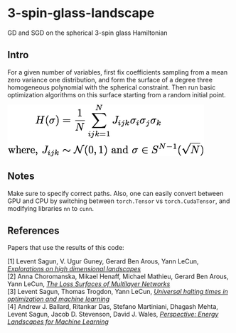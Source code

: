 # 3-spin-glass-landscape
GD and SGD on the spherical 3-spin glass Hamiltonian

## Intro

For a given number of variables, first fix coefficients sampling from a mean zero variance one distribution, and form the surface of a degree three homogeneous polynomial with the spherical constraint. Then run basic optimization algorithms on this surface starting from a random initial point.

![hamiltonian](hamiltonian.png)

## Notes

Make sure to specify correct paths. Also, one can easily convert between GPU and CPU by switching between `torch.Tensor` vs `torch.CudaTensor`, and modifying libraries `nn` to `cunn`.  

## References  

Papers that use the results of this code:  

[1] Levent Sagun, V. Ugur Guney, Gerard Ben Arous, Yann LeCun, [*Explorations on high dimensional landscapes*](https://arxiv.org/abs/1412.6615)  
[2] Anna Choromanska, Mikael Henaff, Michael Mathieu, Gerard Ben Arous, Yann LeCun, [*The Loss Surfaces of Multilayer Networks*](https://arxiv.org/abs/1412.0233)  
[3] Levent Sagun, Thomas Trogdon, Yann LeCun, [*Universal halting times in optimization and machine learning*](https://arxiv.org/abs/1511.06444)  
[4] Andrew J. Ballard, Ritankar Das, Stefano Martiniani, Dhagash Mehta, Levent Sagun, Jacob D. Stevenson, David J. Wales, [*Perspective: Energy Landscapes for Machine Learning*](https://arxiv.org/abs/1703.07915)  
